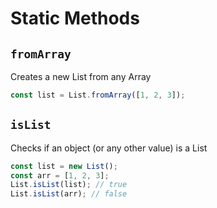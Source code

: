 # Static Methods

## `fromArray`

Creates a new List from any Array

```js
const list = List.fromArray([1, 2, 3]);
```

## `isList`

Checks if an object (or any other value) is a List

```js
const list = new List();
const arr = [1, 2, 3];
List.isList(list); // true
List.isList(arr); // false
```
